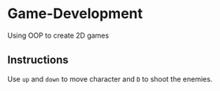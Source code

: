 # Game-Development
Using OOP to create 2D games
## Instructions
Use `up` and `down` to move character and `D` to shoot the enemies.

